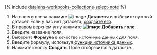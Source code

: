 
{% include [datalens-workbooks-collections-select-note](../../../_includes/datalens/operations/datalens-workbooks-collections-select-note.md) %}


1. На панели слева нажмите ![image](../../../_assets/console-icons/circles-intersection.svg) **Датасеты** и выберите нужный датасет. Если у вас нет датасета, [создайте его](../../../datalens/operations/dataset/create.md).
1. В правом верхнем углу нажмите **![image](../../../_assets/console-icons/plus.svg) Добавить поле**.
1. Введите название поля.
1. Выберите **Формула** в качестве источника данных для поля.
1. Введите формулу, используя [функции источника данных](../../../datalens/function-ref/all.md).
1. Нажмите кнопку **Создать**. Поле отобразится в датасете.
